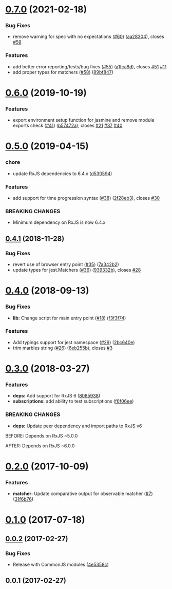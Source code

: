 # [0.7.0](https://github.com/synapse-wireless-labs/jasmine-marbles/compare/v0.6.0...v0.7.0) (2021-02-18)


### Bug Fixes

* remove warning for spec with no expectations ([#60](https://github.com/synapse-wireless-labs/jasmine-marbles/issues/60)) ([aa28304](https://github.com/synapse-wireless-labs/jasmine-marbles/commit/aa2830465a9e0a890c6a7a080a2e902ea7650144)), closes [#59](https://github.com/synapse-wireless-labs/jasmine-marbles/issues/59)


### Features

* add better error reporting/tests/bug fixes ([#55](https://github.com/synapse-wireless-labs/jasmine-marbles/issues/55)) ([a1fca8d](https://github.com/synapse-wireless-labs/jasmine-marbles/commit/a1fca8d53505f5e74a79f48d02d9dbda46e4a5d1)), closes [#51](https://github.com/synapse-wireless-labs/jasmine-marbles/issues/51) [#11](https://github.com/synapse-wireless-labs/jasmine-marbles/issues/11)
* add proper types for matchers ([#58](https://github.com/synapse-wireless-labs/jasmine-marbles/issues/58)) ([89bf847](https://github.com/synapse-wireless-labs/jasmine-marbles/commit/89bf847d1ea8ecb2be172b452376262b0a4fb64a))



# [0.6.0](https://github.com/synapse-wireless-labs/jasmine-marbles/compare/v0.5.0...v0.6.0) (2019-10-19)


### Features

* export environment setup function for jasmine and remove module exports check ([#41](https://github.com/synapse-wireless-labs/jasmine-marbles/issues/41)) ([b57472a](https://github.com/synapse-wireless-labs/jasmine-marbles/commit/b57472adeba487474203d2432862faf17920a835)), closes [#21](https://github.com/synapse-wireless-labs/jasmine-marbles/issues/21) [#37](https://github.com/synapse-wireless-labs/jasmine-marbles/issues/37) [#40](https://github.com/synapse-wireless-labs/jasmine-marbles/issues/40)



# [0.5.0](https://github.com/synapse-wireless-labs/jasmine-marbles/compare/v0.4.1...v0.5.0) (2019-04-15)


### chore

* update RxJS dependencies to 6.4.x ([d530594](https://github.com/synapse-wireless-labs/jasmine-marbles/commit/d5305941a2651a37d4812a6026b7592bd5e6307d))


### Features

* add support for time progression syntax ([#38](https://github.com/synapse-wireless-labs/jasmine-marbles/issues/38)) ([2f28eb3](https://github.com/synapse-wireless-labs/jasmine-marbles/commit/2f28eb345fdda218dfaf42584922600161953a44)), closes [#30](https://github.com/synapse-wireless-labs/jasmine-marbles/issues/30)


### BREAKING CHANGES

* Minimum dependency on RxJS is now 6.4.x



## [0.4.1](https://github.com/synapse-wireless-labs/jasmine-marbles/compare/v0.4.0...v0.4.1) (2018-11-28)


### Bug Fixes

* revert use of browser entry point ([#35](https://github.com/synapse-wireless-labs/jasmine-marbles/issues/35)) ([7a342b2](https://github.com/synapse-wireless-labs/jasmine-marbles/commit/7a342b23142ce7609be544feda32affd602f1e4c))
* update types for jest.Matchers ([#36](https://github.com/synapse-wireless-labs/jasmine-marbles/issues/36)) ([939332b](https://github.com/synapse-wireless-labs/jasmine-marbles/commit/939332bca02af7c8c9b7e973f0a6670904d1abaa)), closes [#28](https://github.com/synapse-wireless-labs/jasmine-marbles/issues/28)



# [0.4.0](https://github.com/synapse-wireless-labs/jasmine-marbles/compare/v0.3.0...v0.4.0) (2018-09-13)


### Bug Fixes

* **lib:** Change script for main entry point ([#18](https://github.com/synapse-wireless-labs/jasmine-marbles/issues/18)) ([f3f3f74](https://github.com/synapse-wireless-labs/jasmine-marbles/commit/f3f3f74fd3a8ef08d3d80c1610a68cabd83d0984))


### Features

* Add typings support for jest namespace ([#29](https://github.com/synapse-wireless-labs/jasmine-marbles/issues/29)) ([2bc640e](https://github.com/synapse-wireless-labs/jasmine-marbles/commit/2bc640e73042d0417a6ca967081b9d78a799ebbc))
* trim marbles string ([#26](https://github.com/synapse-wireless-labs/jasmine-marbles/issues/26)) ([6eb255b](https://github.com/synapse-wireless-labs/jasmine-marbles/commit/6eb255b164021f32991532e490c9ac93a0b59b38)), closes [#3](https://github.com/synapse-wireless-labs/jasmine-marbles/issues/3)



# [0.3.0](https://github.com/synapse-wireless-labs/jasmine-marbles/compare/v0.2.0...v0.3.0) (2018-03-27)


### Features

* **deps:** Add support for RxJS 6 ([8085938](https://github.com/synapse-wireless-labs/jasmine-marbles/commit/80859387191bf068fa8f5e08c888e9d8ec7616b8))
* **subscriptions:** add ability to test subscriptions ([f6f06ee](https://github.com/synapse-wireless-labs/jasmine-marbles/commit/f6f06eeb24ed1c1a66ad39ce1318ab64e24ee6ee))


### BREAKING CHANGES

* **deps:** Update peer dependency and import paths to RxJS v6

BEFORE:
Depends on RxJS ~5.0.0

AFTER:
Depends on RxJS ~6.0.0



# [0.2.0](https://github.com/synapse-wireless-labs/jasmine-marbles/compare/v0.1.0...v0.2.0) (2017-10-09)


### Features

* **matcher:** Update comparative output for observable matcher ([#7](https://github.com/synapse-wireless-labs/jasmine-marbles/issues/7)) ([31f6b76](https://github.com/synapse-wireless-labs/jasmine-marbles/commit/31f6b76667d0ee66b53ab1941e5e128549f2ca3d))



# [0.1.0](https://github.com/synapse-wireless-labs/jasmine-marbles/compare/v0.0.2...v0.1.0) (2017-07-18)



## [0.0.2](https://github.com/synapse-wireless-labs/jasmine-marbles/compare/v0.0.1...v0.0.2) (2017-02-27)


### Bug Fixes

* Release with CommonJS modules ([4e5358c](https://github.com/synapse-wireless-labs/jasmine-marbles/commit/4e5358c1344423fc4a2ae5537034dc6d23fd35e3))



## 0.0.1 (2017-02-27)



